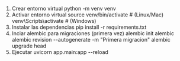 1. Crear entorno virtual 
    python -m venv venv
2. Activar entorno virtual 
    source venv/bin/activate # (Linux/Mac) 
    venv\Scripts\activate # (Windows)
3. Instalar las dependencias 
    pip install -r requirements.txt
4. Inciar alembic para migraciones (primera vez) 
    alembic init alembic 
    alembic revision --autogenerate -m "Primera migracion" 
    alembic upgrade head
5. Ejecutar 
    uvicorn app.main:app --reload
